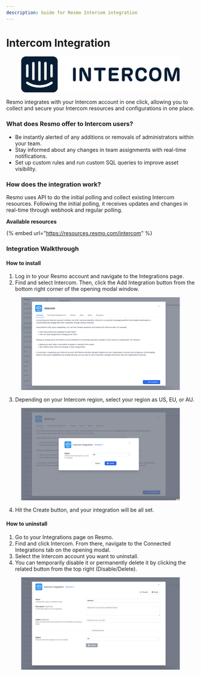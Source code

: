 ```yaml
---
description: Guide for Resmo Intercom integration
---
```


# Intercom Integration

<figure><img src="../.gitbook/assets/intercom-logo.png" alt=""><figcaption></figcaption></figure>

Resmo integrates with your Intercom account in one click, allowing you to collect and secure your Intercom resources and configurations in one place.

### What does Resmo offer to Intercom users?

* Be instantly alerted of any additions or removals of administrators within your team.&#x20;
* Stay informed about any changes in team assignments with real-time notifications.
* Set up custom rules and run custom SQL queries to improve asset visibility.

### How does the integration work?

Resmo uses API to do the initial polling and collect existing Intercom resources. Following the initial polling, it receives updates and changes in real-time through webhook and regular polling.

**Available resources**

{% embed url="https://resources.resmo.com/intercom" %}

### Integration Walkthrough

#### How to install

1. Log in to your Resmo account and navigate to the Integrations page.
2. Find and select Intercom. Then, click the Add Integration button from the bottom right corner of the opening modal window.

<figure><img src="../.gitbook/assets/add-intercom.png" alt=""><figcaption></figcaption></figure>

3. Depending on your Intercom region, select your region as US, EU, or AU.

<figure><img src="../.gitbook/assets/intercom-resmo.png" alt=""><figcaption></figcaption></figure>

4. Hit the Create button, and your integration will be all set.

#### How to uninstall

1. Go to your Integrations page on Resmo.
2. Find and click Intercom. From there, navigate to the Connected Integrations tab on the opening modal.&#x20;
3. Select the Intercom account you want to uninstall.
4. You can temporarily disable it or permanently delete it by clicking the related button from the top right (Disable/Delete).

<figure><img src="../.gitbook/assets/disable-intercom.png" alt=""><figcaption></figcaption></figure>
